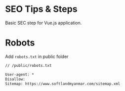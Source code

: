 # SEO Tips & Steps
Basic SEC step for Vue.js application.

# Robots
Add ```robots.txt``` in public folder
```html
// /public/robots.txt

User-agent: *
Disallow:
Sitemap: https://www.softlandmyanmar.com/sitemap.xml
```
